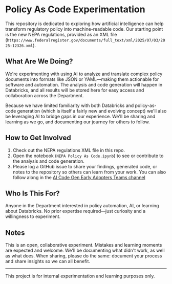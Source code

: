 
# Policy As Code Experimentation

This repository is dedicated to exploring how artificial intelligence can help transform regulatory policy into machine-readable code. Our starting point is the new NEPA regulations, provided as an XML file (`https://www.federalregister.gov/documents/full_text/xml/2025/07/03/2025-12326.xml`).

## What Are We Doing?
We're experimenting with using AI to analyze and translate complex policy documents into formats like JSON or YAML—making them actionable for software and automation. The analysis and code generation will happen in Databricks, and all results will be stored here for easy access and collaboration across the Department.

Because we have limited familiarity with both Databricks and policy-as-code generation (which is itself a fairly new and evolving concept) we'll also be leveraging AI to bridge gaps in our experience. We'll be sharing and learning as we go, and documenting our journey for others to follow.

## How to Get Involved
1. Check out the NEPA regulations XML file in this repo.
2. Open the notebook (`NEPA Policy As Code.ipynb`) to see or contribute to the analysis and code generation.
3. Please log a GitHub issue to share your findings, generated code, or notes to the repository so others can learn from your work. You can also follow along in the [AI Code Gen Early Adopters Teams channel](https://teams.microsoft.com/l/channel/19%3A80ace7c9fd974d4c8b7064a199424508%40thread.tacv2/AI%20Code%20Gen%20Early%20Adopters?groupId=8f78b759-e05c-4694-8073-f36ff55a8275&tenantId=ed5b36e7-01ee-4ebc-867e-e03cfa0d4697)

## Who Is This For?
Anyone in the Department interested in policy automation, AI, or learning about Databricks. No prior expertise required—just curiosity and a willingness to experiment.

## Notes
This is an open, collaborative experiment. Mistakes and learning moments are expected and welcome. We'll be documenting what didn't work, as well as what does. When sharing, please do the same: document your process and share insights so we can all benefit.

---
This project is for internal experimentation and learning purposes only.
